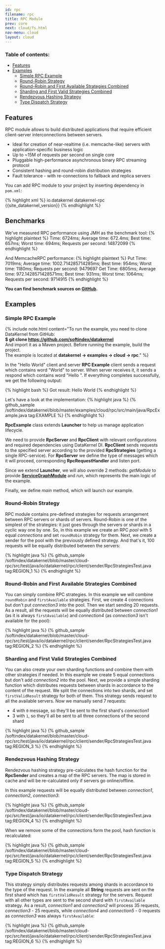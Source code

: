 ```yaml
---
id: rpc
filename: rpc
title: RPC Module
prev: core
next: cloud/fs.html
nav-menu: cloud
layout: cloud
---
```

### Table of contents:
* [Features](#features)
* [Examples](#examples)
    * [Simple RPC Example](#simple-rpc-example)
    * [Round-Robin Strategy](#round-robin-strategy)
    * [Round-Robin and First Available Strategies Combined](#round-robin-and-first-available-strategies-combined)
    * [Sharding and First Valid Strategies Combined](#sharding-and-first-valid-strategies-combined)
    * [Rendezvous Hashing Strategy](#rendezvous-hashing-strategy)
    * [Type Dispatch Strategy](#type-dispatch-strategy)

## Features
RPC module allows to build distributed applications that require efficient client-server interconnections between servers.

* Ideal for creation of near-realtime (i.e. memcache-like) servers with application-specific business logic
* Up to ~15M of requests per second on single core
* Pluggable high-performance asynchronous binary RPC streaming protocol
* Consistent hashing and round-robin distribution strategies
* Fault tolerance - with re-connections to fallback and replica servers

You can add RPC module to your project by inserting dependency in `pom.xml`: 

{% highlight xml %}
<dependency>
    <groupId>io.datakernel</groupId>
    <artifactId>datakernel-rpc</artifactId>
    <version>{{site_datakernel_version}}</version>
</dependency>
{% endhighlight %}

## Benchmarks
We've measured RPC performance using JMH as the benchmark tool:
{% highlight plaintext %}
Time: 6724ms; Average time: 672.4ms; Best time: 657ms; Worst time: 694ms; Requests per second: 14872099
{% endhighlight %}

And MemcacheRPC performance: 
{% highlight plaintext %}
Put
Time: 7019ms; Average time: 1002.714285714285ms; Best time: 954ms; Worst time: 1180ms; Requests per second: 9479697
Get
Time: 6805ms; Average time: 972.1428571428571ms; Best time: 931ms; Worst time: 1064ms; Requests per second: 9714915
{% endhighlight %}

**You can find benchmark sources on [GitHub](https://github.com/softindex/datakernel/tree/master/examples/cloud/rpc/src/main/java).**

## Examples
### Simple RPC Example
{% include note.html content="To run the example, you need to clone DataKernel from GitHub: 
<br> <b>$ git clone https://github.com/softindex/datakernel</b> 
<br> And import it as a Maven project. Before running the example, build the project. 
<br> The example is located at <b>datakernel -> examples -> cloud -> rpc</b>." %}

In the "Hello World" client and server **RPC Example** client sends a request which contains word "World" to server. When 
server receives it, it sends a respond which contains word "Hello ". If everything completes successfully, we get the 
following output:

{% highlight bash %}
Got result: Hello World
{% endhighlight %}

Let's have a look at the implementation:
{% highlight java %}
{% github_sample /softindex/datakernel/blob/master/examples/cloud/rpc/src/main/java/RpcExample.java tag:EXAMPLE %}
{% endhighlight %}

**RpcExample** class extends **Launcher** to help us manage application lifecycle.

We need to provide **RpcServer** and **RpcClient** with relevant configurations and required dependencies using 
DataKernel DI. **RpcClient** sends requests to the specified server according to the provided **RpcStrategies** 
(getting a single RPC-service). 
For **RpcServer** we define the type of messages which it will proceed, corresponding **RpcRequestHandler** and listen port.

Since we extend **Launcher**, we will also override 2 methods: *getModule* to provide [**ServiceGraphModule**](/docs/core/service-graph.html) 
and *run*, which represents the main logic of the example.

Finally, we define *main* method, which will launch our example.

### Round-Robin Strategy
RPC module contains pre-defined strategies for requests arrangement between RPC servers or shards of servers. 
Round-Robin is one of the simplest of the strategies: it just goes through the servers or shards in a cyclic way one by 
one.
So, in this example we create an RPC *pool* with 5 equal *connections* and set `roundRobin` strategy for them. Next, we 
create a sender for the pool with the previously defined strategy. And that's it, 100 requests will be equally 
distributed between the servers:

{% highlight java %}
{% github_sample /softindex/datakernel/blob/master/cloud-rpc/src/test/java/io/datakernel/rpc/client/sender/RpcStrategiesTest.java tag:REGION_1 %}
{% endhighlight %}

### Round-Robin and First Available Strategies Combined
You can simply combine RPC strategies. In this example we will combine `roundRobin` and `firstAvailable` strategies. 
First, we create 4 connections but don't put *connection3* into the pool. Then we start sending 20 requests. 
As a result, all the requests will be equally distributed between *connection1* (as it is always `firstAvailable`) and 
*connection4* (as *connection3* isn't available for the pool):

{% highlight java %}
{% github_sample /softindex/datakernel/blob/master/cloud-rpc/src/test/java/io/datakernel/rpc/client/sender/RpcStrategiesTest.java tag:REGION_2 %}
{% endhighlight %}

### Sharding and First Valid Strategies Combined
You can also create your own sharding functions and combine them with other strategies if needed. In this example we 
create 5 equal connections but don't add *connection2* into the pool. Next, we provide a simple sharding function which 
distributes requests between shards in accordance to the content of the request. 
We split the connections into two shards, 
and set `firstValidResult` strategy for both of them. This strategy sends request to all the available servers.
Now we manually send 7 requests: 
* 4 with `0` message, so they'll be sent to the first shard's *connection1* 
* 3 with `1`, so they'll all be sent to all three connections of the second shard

{% highlight java %}
{% github_sample /softindex/datakernel/blob/master/cloud-rpc/src/test/java/io/datakernel/rpc/client/sender/RpcStrategiesTest.java tag:REGION_3 %}
{% endhighlight %}

### Rendezvous Hashing Strategy
Rendezvous hashing strategy pre-calculates the hash function for the **RpcSender** and creates a map of the RPC servers. 
The map is stored in cache and will be re-calculated only if servers go online/offline. 

In this example requests will be equally distributed between *connection1*, *connection2*, *connection3*:

{% highlight java %}
{% github_sample /softindex/datakernel/blob/master/cloud-rpc/src/test/java/io/datakernel/rpc/client/sender/RpcStrategiesTest.java tag:REGION_4 %}
{% endhighlight %}

When we remove some of the connections form the pool, hash function is recalculated:

{% highlight java %}
{% github_sample /softindex/datakernel/blob/master/cloud-rpc/src/test/java/io/datakernel/rpc/client/sender/RpcStrategiesTest.java tag:REGION_5 %}
{% endhighlight %}

### Type Dispatch Strategy
This strategy simply distributes requests among shards in accordance to the type of the request. In the example 
all **String** requests are sent on the first shard which has `firstValidResult` strategy for the servers. Request 
with all other types are sent to the second shard with `firstAvailable` strategy. As a result, *connection1* and 
*connection2* will process 35 requests, *connection3* - 25 requests, while *connection4* and *connection5* - 0 requests 
as *connection3* was always `firstAvailable`:

{% highlight java %}
{% github_sample /softindex/datakernel/blob/master/cloud-rpc/src/test/java/io/datakernel/rpc/client/sender/RpcStrategiesTest.java tag:REGION_6 %}
{% endhighlight %}